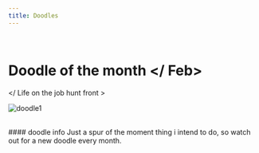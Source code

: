 ```yaml
---
title: Doodles
---
```

<br>

# Doodle of the month </ Feb>

</ Life on the job hunt front >

![doodle1](https://user-images.githubusercontent.com/25685164/35680120-46dffdb2-0751-11e8-8494-8f7bb148ae25.png)


<br>
#### doodle info
Just a spur of the moment thing i intend to do, so watch out for a new doodle every month.


